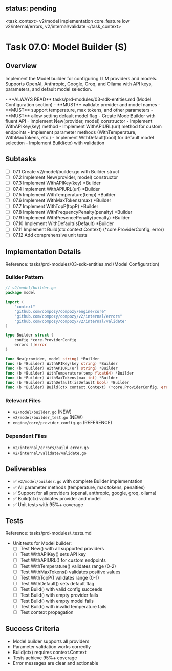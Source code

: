 ## status: pending

<task_context>
<domain>v2/model</domain>
<type>implementation</type>
<scope>core_feature</scope>
<complexity>low</complexity>
<dependencies>v2/internal/errors, v2/internal/validate</dependencies>
</task_context>

# Task 07.0: Model Builder (S)

## Overview

Implement the Model builder for configuring LLM providers and models. Supports OpenAI, Anthropic, Google, Groq, and Ollama with API keys, parameters, and default model selection.

<critical>
- **ALWAYS READ** tasks/prd-modules/03-sdk-entities.md (Model Configuration section)
- **MUST** validate provider and model names
- **MUST** support temperature, max tokens, and other parameters
- **MUST** allow setting default model flag
</critical>

<requirements>
- Create ModelBuilder with fluent API
- Implement New(provider, model) constructor
- Implement WithAPIKey(key) method
- Implement WithAPIURL(url) method for custom endpoints
- Implement parameter methods (WithTemperature, WithMaxTokens, etc.)
- Implement WithDefault(bool) for default model selection
- Implement Build(ctx) with validation
</requirements>

## Subtasks

- [ ] 07.1 Create v2/model/builder.go with Builder struct
- [ ] 07.2 Implement New(provider, model) constructor
- [ ] 07.3 Implement WithAPIKey(key) *Builder
- [ ] 07.4 Implement WithAPIURL(url) *Builder
- [ ] 07.5 Implement WithTemperature(temp) *Builder
- [ ] 07.6 Implement WithMaxTokens(max) *Builder
- [ ] 07.7 Implement WithTopP(topP) *Builder
- [ ] 07.8 Implement WithFrequencyPenalty(penalty) *Builder
- [ ] 07.9 Implement WithPresencePenalty(penalty) *Builder
- [ ] 07.10 Implement WithDefault(isDefault) *Builder
- [ ] 07.11 Implement Build(ctx context.Context) (*core.ProviderConfig, error)
- [ ] 07.12 Add comprehensive unit tests

## Implementation Details

Reference: tasks/prd-modules/03-sdk-entities.md (Model Configuration)

### Builder Pattern

```go
// v2/model/builder.go
package model

import (
    "context"
    "github.com/compozy/compozy/engine/core"
    "github.com/compozy/compozy/v2/internal/errors"
    "github.com/compozy/compozy/v2/internal/validate"
)

type Builder struct {
    config *core.ProviderConfig
    errors []error
}

func New(provider, model string) *Builder
func (b *Builder) WithAPIKey(key string) *Builder
func (b *Builder) WithAPIURL(url string) *Builder
func (b *Builder) WithTemperature(temp float64) *Builder
func (b *Builder) WithMaxTokens(max int) *Builder
func (b *Builder) WithDefault(isDefault bool) *Builder
func (b *Builder) Build(ctx context.Context) (*core.ProviderConfig, error)
```

### Relevant Files

- `v2/model/builder.go` (NEW)
- `v2/model/builder_test.go` (NEW)
- `engine/core/provider_config.go` (REFERENCE)

### Dependent Files

- `v2/internal/errors/build_error.go`
- `v2/internal/validate/validate.go`

## Deliverables

- ✅ `v2/model/builder.go` with complete Builder implementation
- ✅ All parameter methods (temperature, max tokens, penalties)
- ✅ Support for all providers (openai, anthropic, google, groq, ollama)
- ✅ Build(ctx) validates provider and model
- ✅ Unit tests with 95%+ coverage

## Tests

Reference: tasks/prd-modules/_tests.md

- Unit tests for Model builder:
  - [ ] Test New() with all supported providers
  - [ ] Test WithAPIKey() sets API key
  - [ ] Test WithAPIURL() for custom endpoints
  - [ ] Test WithTemperature() validates range (0-2)
  - [ ] Test WithMaxTokens() validates positive values
  - [ ] Test WithTopP() validates range (0-1)
  - [ ] Test WithDefault() sets default flag
  - [ ] Test Build() with valid config succeeds
  - [ ] Test Build() with empty provider fails
  - [ ] Test Build() with empty model fails
  - [ ] Test Build() with invalid temperature fails
  - [ ] Test context propagation

## Success Criteria

- Model builder supports all providers
- Parameter validation works correctly
- Build(ctx) requires context.Context
- Tests achieve 95%+ coverage
- Error messages are clear and actionable
